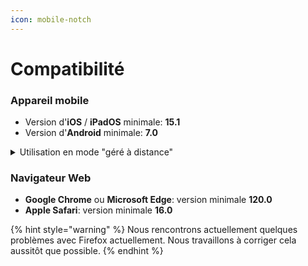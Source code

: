 ```yaml
---
icon: mobile-notch
---
```


# Compatibilité

### Appareil mobile

* Version d'**iOS** / **iPadOS** minimale: **15.1**
* Version d'**Android** minimale: **7.0**

<details>

<summary>Utilisation en mode "géré à distance"</summary>

Si vous êtes une organisation de santé et que vous désirez distribuer Braver à des patients ou proches aidants sur des appareils mobiles qui vous appartiennent, vous avez la possibilité d'utiliser Braver en [mode **géré à distance**](../pour-les-administrateurs/appareil-mobile-gere-a-distance.md)**.**&#x20;

Dans ce mode:

* L'utilisateur ne pourra pas déconnecter son compte par mégarde (ce qui diminuera les besoins en assistance sur vos équipes)
* L'utilisateur n'aura plus à saisir son NIP pour déverrouiller l'application Braver (seulement possible si un NIP ou une reconnaissance biométrique est activé sur l'appareil mobile)

Pour ce mode, seulement iOS et iPadOS sont supportés et nous recommandons **au minimum** les appareils suivants pour leur sécurité accrue:

* iPhone XS et XS Max
* iPad Air 3
* iPad mini 5
* iPad 8e génération

</details>

### Navigateur Web

* **Google Chrome** ou **Microsoft Edge**: version minimale **120.0**
* **Apple Safari**: version minimale **16.0**

{% hint style="warning" %}
Nous rencontrons actuellement quelques problèmes avec Firefox actuellement. Nous travaillons à corriger cela aussitôt que possible.
{% endhint %}
